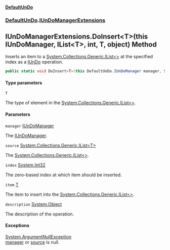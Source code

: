 #### [DefaultUnDo](../../index.md 'index')
### [DefaultUnDo](../../index.md#DefaultUnDo 'DefaultUnDo').[IUnDoManagerExtensions](index.md 'DefaultUnDo\.IUnDoManagerExtensions')

## IUnDoManagerExtensions\.DoInsert\<T\>\(this IUnDoManager, IList\<T\>, int, T, object\) Method

Inserts an item to a [System\.Collections\.Generic\.IList&lt;&gt;](https://docs.microsoft.com/en-us/dotnet/api/System.Collections.Generic.IList-1 'System\.Collections\.Generic\.IList\`1') at the specified index as a [IUnDo](../IUnDo/index.md 'DefaultUnDo\.IUnDo') operation\.

```csharp
public static void DoInsert<T>(this DefaultUnDo.IUnDoManager manager, System.Collections.Generic.IList<T> source, int index, T item, object? description=null);
```
#### Type parameters

<a name='DefaultUnDo.IUnDoManagerExtensions.DoInsert_T_(thisDefaultUnDo.IUnDoManager,System.Collections.Generic.IList_T_,int,T,object).T'></a>

`T`

The type of element in the [System\.Collections\.Generic\.IList&lt;&gt;](https://docs.microsoft.com/en-us/dotnet/api/System.Collections.Generic.IList-1 'System\.Collections\.Generic\.IList\`1')\.
#### Parameters

<a name='DefaultUnDo.IUnDoManagerExtensions.DoInsert_T_(thisDefaultUnDo.IUnDoManager,System.Collections.Generic.IList_T_,int,T,object).manager'></a>

`manager` [IUnDoManager](../IUnDoManager/index.md 'DefaultUnDo\.IUnDoManager')

The [IUnDoManager](../IUnDoManager/index.md 'DefaultUnDo\.IUnDoManager')\.

<a name='DefaultUnDo.IUnDoManagerExtensions.DoInsert_T_(thisDefaultUnDo.IUnDoManager,System.Collections.Generic.IList_T_,int,T,object).source'></a>

`source` [System\.Collections\.Generic\.IList&lt;](https://docs.microsoft.com/en-us/dotnet/api/System.Collections.Generic.IList-1 'System\.Collections\.Generic\.IList\`1')[T](DoInsert_T_(thisIUnDoManager,IList_T_,int,T,object).md#DefaultUnDo.IUnDoManagerExtensions.DoInsert_T_(thisDefaultUnDo.IUnDoManager,System.Collections.Generic.IList_T_,int,T,object).T 'DefaultUnDo\.IUnDoManagerExtensions\.DoInsert\<T\>\(this DefaultUnDo\.IUnDoManager, System\.Collections\.Generic\.IList\<T\>, int, T, object\)\.T')[&gt;](https://docs.microsoft.com/en-us/dotnet/api/System.Collections.Generic.IList-1 'System\.Collections\.Generic\.IList\`1')

The [System\.Collections\.Generic\.IList&lt;&gt;](https://docs.microsoft.com/en-us/dotnet/api/System.Collections.Generic.IList-1 'System\.Collections\.Generic\.IList\`1')\.

<a name='DefaultUnDo.IUnDoManagerExtensions.DoInsert_T_(thisDefaultUnDo.IUnDoManager,System.Collections.Generic.IList_T_,int,T,object).index'></a>

`index` [System\.Int32](https://docs.microsoft.com/en-us/dotnet/api/System.Int32 'System\.Int32')

The zero\-based index at which item should be inserted\.

<a name='DefaultUnDo.IUnDoManagerExtensions.DoInsert_T_(thisDefaultUnDo.IUnDoManager,System.Collections.Generic.IList_T_,int,T,object).item'></a>

`item` [T](DoInsert_T_(thisIUnDoManager,IList_T_,int,T,object).md#DefaultUnDo.IUnDoManagerExtensions.DoInsert_T_(thisDefaultUnDo.IUnDoManager,System.Collections.Generic.IList_T_,int,T,object).T 'DefaultUnDo\.IUnDoManagerExtensions\.DoInsert\<T\>\(this DefaultUnDo\.IUnDoManager, System\.Collections\.Generic\.IList\<T\>, int, T, object\)\.T')

The item to insert into the [System\.Collections\.Generic\.IList&lt;&gt;](https://docs.microsoft.com/en-us/dotnet/api/System.Collections.Generic.IList-1 'System\.Collections\.Generic\.IList\`1')\.

<a name='DefaultUnDo.IUnDoManagerExtensions.DoInsert_T_(thisDefaultUnDo.IUnDoManager,System.Collections.Generic.IList_T_,int,T,object).description'></a>

`description` [System\.Object](https://docs.microsoft.com/en-us/dotnet/api/System.Object 'System\.Object')

The description of the operation\.

#### Exceptions

[System\.ArgumentNullException](https://docs.microsoft.com/en-us/dotnet/api/System.ArgumentNullException 'System\.ArgumentNullException')  
[manager](DoInsert_T_(thisIUnDoManager,IList_T_,int,T,object).md#DefaultUnDo.IUnDoManagerExtensions.DoInsert_T_(thisDefaultUnDo.IUnDoManager,System.Collections.Generic.IList_T_,int,T,object).manager 'DefaultUnDo\.IUnDoManagerExtensions\.DoInsert\<T\>\(this DefaultUnDo\.IUnDoManager, System\.Collections\.Generic\.IList\<T\>, int, T, object\)\.manager') or [source](DoInsert_T_(thisIUnDoManager,IList_T_,int,T,object).md#DefaultUnDo.IUnDoManagerExtensions.DoInsert_T_(thisDefaultUnDo.IUnDoManager,System.Collections.Generic.IList_T_,int,T,object).source 'DefaultUnDo\.IUnDoManagerExtensions\.DoInsert\<T\>\(this DefaultUnDo\.IUnDoManager, System\.Collections\.Generic\.IList\<T\>, int, T, object\)\.source') is null\.